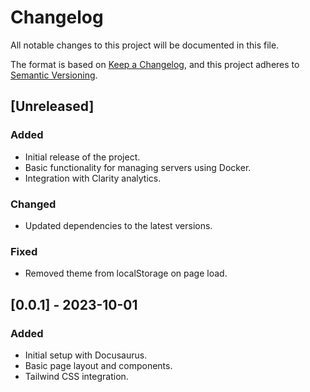 # Changelog

All notable changes to this project will be documented in this file.

The format is based on [Keep a Changelog](https://keepachangelog.com/en/1.0.0/), and this project adheres to [Semantic Versioning](https://semver.org/spec/v2.0.0.html).

## [Unreleased]

### Added
- Initial release of the project.
- Basic functionality for managing servers using Docker.
- Integration with Clarity analytics.

### Changed
- Updated dependencies to the latest versions.

### Fixed
- Removed theme from localStorage on page load.

## [0.0.1] - 2023-10-01

### Added
- Initial setup with Docusaurus.
- Basic page layout and components.
- Tailwind CSS integration.
